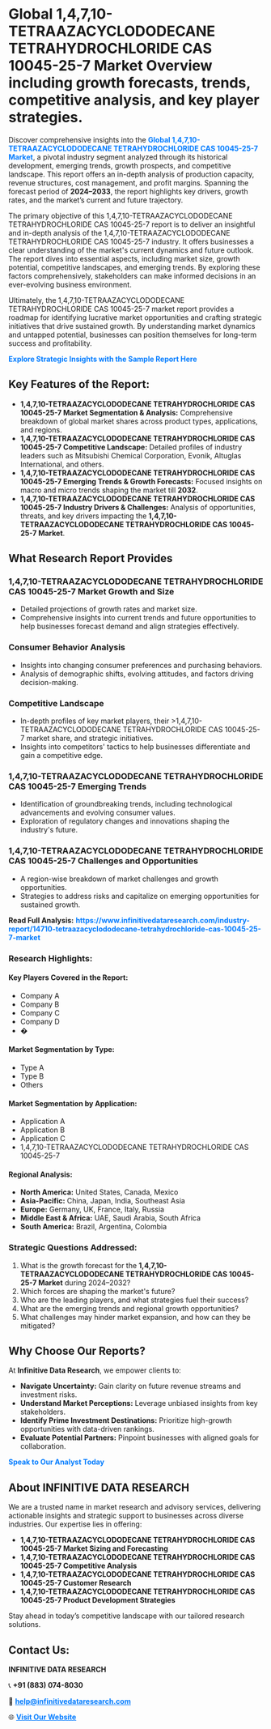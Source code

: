 <h1>Global 1,4,7,10-TETRAAZACYCLODODECANE TETRAHYDROCHLORIDE CAS 10045-25-7 Market Overview including growth forecasts, trends, competitive analysis, and key player strategies.</h1>
<p>
Discover comprehensive insights into the 
<a href="https://www.infinitivedataresearch.com/industry-report/14710-tetraazacyclododecane-tetrahydrochloride-cas-10045-25-7-market" rel="dofollow" style="color: #007BFF; text-decoration: none;"><strong>Global 1,4,7,10-TETRAAZACYCLODODECANE TETRAHYDROCHLORIDE CAS 10045-25-7 Market</strong></a>, a pivotal industry segment analyzed through its historical development, emerging trends, growth prospects, and competitive landscape. This report offers an in-depth analysis of production capacity, revenue structures, cost management, and profit margins. Spanning the forecast period of <strong>2024–2033</strong>, the report highlights key drivers, growth rates, and the market’s current and future trajectory.
</p>
<p>
The primary objective of this 1,4,7,10-TETRAAZACYCLODODECANE TETRAHYDROCHLORIDE CAS 10045-25-7 report is to deliver an insightful and in-depth analysis of the 1,4,7,10-TETRAAZACYCLODODECANE TETRAHYDROCHLORIDE CAS 10045-25-7 industry. It offers businesses a clear understanding of the market's current dynamics and future outlook. The report dives into essential aspects, including market size, growth potential, competitive landscapes, and emerging trends. By exploring these factors comprehensively, stakeholders can make informed decisions in an ever-evolving business environment.
</p>
<p>
Ultimately, the 1,4,7,10-TETRAAZACYCLODODECANE TETRAHYDROCHLORIDE CAS 10045-25-7 market report provides a roadmap for identifying lucrative market opportunities and crafting strategic initiatives that drive sustained growth. By understanding market dynamics and untapped potential, businesses can position themselves for long-term success and profitability.
</p>
<p>
<a href="https://www.infinitivedataresearch.com/request-sample/reportId=111121" style="color: #007BFF; text-decoration: none;"><strong>Explore Strategic Insights with the Sample Report Here</strong></a>
</p>

<h2>Key Features of the Report:</h2>
<ul>
<li><strong>1,4,7,10-TETRAAZACYCLODODECANE TETRAHYDROCHLORIDE CAS 10045-25-7 Market Segmentation & Analysis:</strong> Comprehensive breakdown of global market shares across product types, applications, and regions.</li>
<li><strong>1,4,7,10-TETRAAZACYCLODODECANE TETRAHYDROCHLORIDE CAS 10045-25-7 Competitive Landscape:</strong> Detailed profiles of industry leaders such as Mitsubishi Chemical Corporation, Evonik, Altuglas International, and others.</li>
<li><strong>1,4,7,10-TETRAAZACYCLODODECANE TETRAHYDROCHLORIDE CAS 10045-25-7 Emerging Trends & Growth Forecasts:</strong> Focused insights on macro and micro trends shaping the market till <strong>2032</strong>.</li>
<li><strong>1,4,7,10-TETRAAZACYCLODODECANE TETRAHYDROCHLORIDE CAS 10045-25-7 Industry Drivers & Challenges:</strong> Analysis of opportunities, threats, and key drivers impacting the <strong>1,4,7,10-TETRAAZACYCLODODECANE TETRAHYDROCHLORIDE CAS 10045-25-7 Market</strong>.</li>
</ul>

<h2>What Research Report Provides</h2>
<h3>1,4,7,10-TETRAAZACYCLODODECANE TETRAHYDROCHLORIDE CAS 10045-25-7 Market Growth and Size</h3>
<ul>
<li>Detailed projections of growth rates and market size.</li>
<li>Comprehensive insights into current trends and future opportunities to help businesses forecast demand and align strategies effectively.</li>
</ul>

<h3>Consumer Behavior Analysis</h3>
<ul>
<li>Insights into changing consumer preferences and purchasing behaviors.</li>
<li>Analysis of demographic shifts, evolving attitudes, and factors driving decision-making.</li>
</ul>

<h3>Competitive Landscape</h3>
<ul>
<li>In-depth profiles of key market players, their >1,4,7,10-TETRAAZACYCLODODECANE TETRAHYDROCHLORIDE CAS 10045-25-7 market share, and strategic initiatives.</li>
<li>Insights into competitors' tactics to help businesses differentiate and gain a competitive edge.</li>
</ul>

<h3>1,4,7,10-TETRAAZACYCLODODECANE TETRAHYDROCHLORIDE CAS 10045-25-7 Emerging Trends</h3>
<ul>
<li>Identification of groundbreaking trends, including technological advancements and evolving consumer values.</li>
<li>Exploration of regulatory changes and innovations shaping the industry's future.</li>
</ul>

<h3>1,4,7,10-TETRAAZACYCLODODECANE TETRAHYDROCHLORIDE CAS 10045-25-7 Challenges and Opportunities</h3>
<ul>
<li>A region-wise breakdown of market challenges and growth opportunities.</li>
<li>Strategies to address risks and capitalize on emerging opportunities for sustained growth.</li>
</ul>
<p><strong>Read Full Analysis:</strong> <a href="https://www.infinitivedataresearch.com/industry-report/14710-tetraazacyclododecane-tetrahydrochloride-cas-10045-25-7-market" rel="dofollow" style="color: #007BFF; text-decoration: none;"><strong>https://www.infinitivedataresearch.com/industry-report/14710-tetraazacyclododecane-tetrahydrochloride-cas-10045-25-7-market</strong></a></p>
<h3>Research Highlights:</h3>
<h4>Key Players Covered in the Report:</h4>
<ul><li>Company A</li><li>Company B</li><li>Company C</li><li>Company D</li><li>�</li></ul>
<h4>Market Segmentation by Type:</h4>
<ul><li>Type A</li><li>Type B</li><li>Others</li></ul>
<h4>Market Segmentation by Application:</h4>
<ul><li>Application A</li><li>Application B</li><li>Application C</li><li>1,4,7,10-TETRAAZACYCLODODECANE TETRAHYDROCHLORIDE CAS 10045-25-7</li></ul>

<h4>Regional Analysis:</h4>
<ul>
<li><strong>North America:</strong> United States, Canada, Mexico</li>
<li><strong>Asia-Pacific:</strong> China, Japan, India, Southeast Asia</li>
<li><strong>Europe:</strong> Germany, UK, France, Italy, Russia</li>
<li><strong>Middle East & Africa:</strong> UAE, Saudi Arabia, South Africa</li>
<li><strong>South America:</strong> Brazil, Argentina, Colombia</li>
</ul>

<h3>Strategic Questions Addressed:</h3>
<ol>
<li>What is the growth forecast for the <strong>1,4,7,10-TETRAAZACYCLODODECANE TETRAHYDROCHLORIDE CAS 10045-25-7 Market</strong> during 2024–2032?</li>
<li>Which forces are shaping the market's future?</li>
<li>Who are the leading players, and what strategies fuel their success?</li>
<li>What are the emerging trends and regional growth opportunities?</li>
<li>What challenges may hinder market expansion, and how can they be mitigated?</li>
</ol>

<h2>Why Choose Our Reports?</h2>
<p>At <strong>Infinitive Data Research</strong>, we empower clients to:</p>
<ul>
<li><strong>Navigate Uncertainty:</strong> Gain clarity on future revenue streams and investment risks.</li>
<li><strong>Understand Market Perceptions:</strong> Leverage unbiased insights from key stakeholders.</li>
<li><strong>Identify Prime Investment Destinations:</strong> Prioritize high-growth opportunities with data-driven rankings.</li>
<li><strong>Evaluate Potential Partners:</strong> Pinpoint businesses with aligned goals for collaboration.</li>
</ul>
<p><a href="https://www.infinitivedataresearch.com/industry-report/14710-tetraazacyclododecane-tetrahydrochloride-cas-10045-25-7-market" rel="dofollow" style="color: #007BFF; text-decoration: none;"><strong>Speak to Our Analyst Today</strong></a></p>

<h2>About INFINITIVE DATA RESEARCH</h2>
<p>We are a trusted name in market research and advisory services, delivering actionable insights and strategic support to businesses across diverse industries. Our expertise lies in offering:</p>
<ul>
<li><strong>1,4,7,10-TETRAAZACYCLODODECANE TETRAHYDROCHLORIDE CAS 10045-25-7 Market Sizing and Forecasting</strong></li>
<li><strong>1,4,7,10-TETRAAZACYCLODODECANE TETRAHYDROCHLORIDE CAS 10045-25-7 Competitive Analysis</strong></li>
<li><strong>1,4,7,10-TETRAAZACYCLODODECANE TETRAHYDROCHLORIDE CAS 10045-25-7 Customer Research</strong></li>
<li><strong>1,4,7,10-TETRAAZACYCLODODECANE TETRAHYDROCHLORIDE CAS 10045-25-7 Product Development Strategies</strong></li>
</ul>
<p>Stay ahead in today’s competitive landscape with our tailored research solutions.</p>

<h2>Contact Us:</h2>
<p><strong>INFINITIVE DATA RESEARCH</strong></p>
<p>📞 <strong>+91 (883) 074-8030</strong></p>
<p>📧 <strong><a href="mailto:help@infinitivedataresearch.com" style="color: #007BFF;">help@infinitivedataresearch.com</a></strong></p>
<p>🌐 <strong><a href="https://www.infinitivedataresearch.com" rel="dofollow" style="color: #007BFF;">Visit Our Website</a></strong></p>